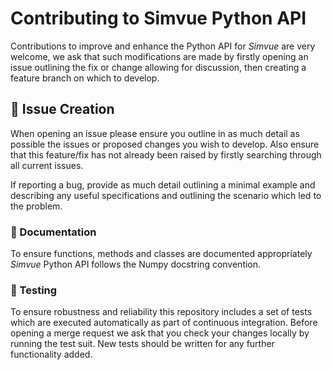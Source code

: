 # Contributing to Simvue Python API

Contributions to improve and enhance the Python API for _Simvue_ are very welcome,
we ask that such modifications are made by firstly opening an issue outlining the fix or change allowing for discussion, then creating a feature branch on which to develop.

## :memo: Issue Creation

When opening an issue please ensure you outline in as much detail as possible the issues or proposed changes you wish to develop. Also ensure that this feature/fix has not already been raised by firstly searching through all current issues.

If reporting a bug, provide as much detail outlining a minimal example and describing any useful specifications and outlining the scenario which led to the problem.

### :book: Documentation

To ensure functions, methods and classes are documented appropriately _Simvue_ Python API follows the Numpy docstring convention.

### 🧪 Testing

To ensure robustness and reliability this repository includes a set of tests which are executed automatically as part of continuous integration. Before opening a merge request we ask that you check 
your changes locally by running the test suit. New tests should be written for any further functionality added.
